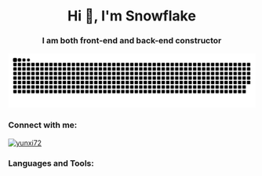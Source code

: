 <h1 align="center">Hi 👋, I'm Snowflake</h1>
<h3 align="center">I am both front-end and back-end constructor</h3>
<picture>
  <source media="(prefers-color-scheme: dark)" srcset="https://raw.githubusercontent.com/platane/platane/output/github-contribution-grid-snake-dark.svg">
  <source media="(prefers-color-scheme: light)" srcset="https://raw.githubusercontent.com/platane/platane/output/github-contribution-grid-snake.svg">
  <img alt="github contribution grid snake animation" src="https://raw.githubusercontent.com/platane/platane/output/github-contribution-grid-snake.svg">
</picture>



<h3 align="left">Connect with me:</h3>
<p align="left">
<a href="https://www.leetcode.com/yunxi72" target="blank"><img align="center" src="https://raw.githubusercontent.com/rahuldkjain/github-profile-readme-generator/master/src/images/icons/Social/leet-code.svg" alt="yunxi72" height="30" width="40" /></a>
</p>

<h3 align="left">Languages and Tools:</h3>

